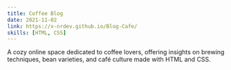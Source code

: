 ```yaml
---
title: Coffee Blog
date: 2021-11-02
link: https://x-nrdev.github.io/Blog-Cafe/
skills: [HTML, CSS]
---
```


A cozy online space dedicated to coffee lovers, offering insights on brewing techniques, bean varieties, and café culture made with HTML and CSS.